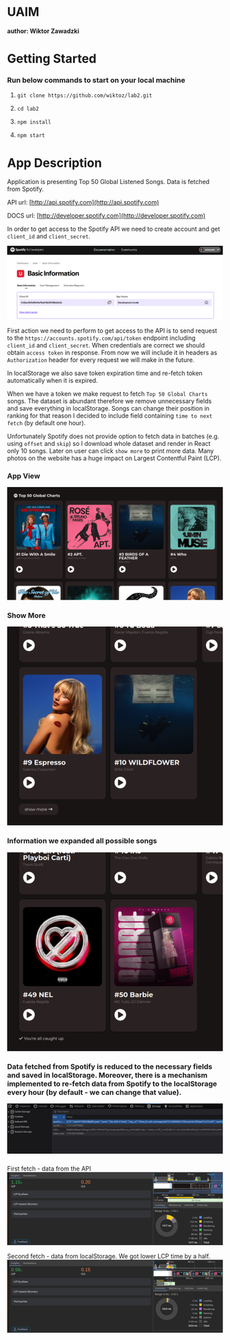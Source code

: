 # UAIM
**author: Wiktor Zawadzki**

# Getting Started 
### Run below commands to start on your local machine

1. `git clone https://github.com/wiktoz/lab2.git`

2. `cd lab2`

3. `npm install`

4. `npm start`

# App Description
Application is presenting Top 50 Global Listened Songs. Data is fetched from Spotify.

API url: [http://api.spotify.com](http://api.spotify.com)

DOCS url: [http://developer.spotify.com](http://developer.spotify.com)

In order to get access to the Spotify API we need to create account and get `client_id` and `client_secret`.

![](./images/7.png)

First action we need to perform to get access to the API is to send request to the `https://accounts.spotify.com/api/token` endpoint including `client_id` and `client_secret`. When credentials are correct we should obtain `access token` in response. From now we will include it in headers as `Authorization` header for every request we will make in the future.

In localStorage we also save token expiration time and re-fetch token automatically when it is expired.

When we have a token we make request to fetch `Top 50 Global Charts` songs. The dataset is abundant therefore we remove unnecessary fields and save everything in localStorage. Songs can change their position in ranking for that reason I decided to include field containing `time to next fetch` (by default one hour).

Unfortunately Spotify does not provide option to fetch data in batches (e.g. using `offset` and `skip`) so I download whole dataset and render in React only 10 songs. Later on user can click `show more` to print more data. Many photos on the website has a huge impact on Largest Contentful Paint (LCP).

### App View
![](./images/1.png)

### Show More
![](./images/2.png)

### Information we expanded all possible songs
![](./images/3.png)

### Data fetched from Spotify is reduced to the necessary fields and saved in localStorage. Moreover, there is a mechanism implemented to re-fetch data from Spotify to the localStorage every hour (by default - we can change that value).
![](./images/6.png)

### 

First fetch - data from the API
![](./images/first.png)

Second fetch - data from localStorage. We got lower LCP time by a half.
![](./images/second.png)